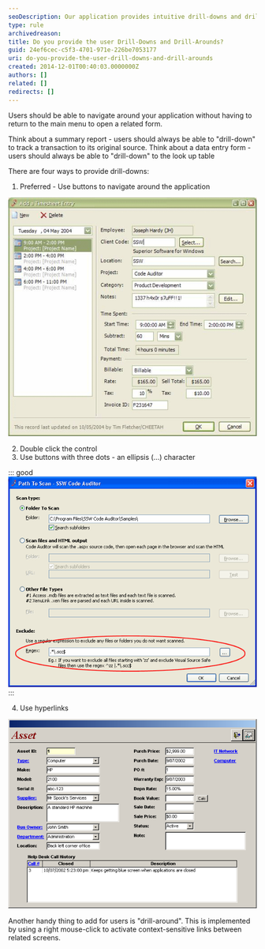 ```yaml
---
seoDescription: Our application provides intuitive drill-downs and drill-arounds, allowing users to seamlessly navigate related screens with ease.
type: rule
archivedreason:
title: Do you provide the user Drill-Downs and Drill-Arounds?
guid: 24ef6cec-c5f3-4701-971e-226be7053177
uri: do-you-provide-the-user-drill-downs-and-drill-arounds
created: 2014-12-01T00:40:03.0000000Z
authors: []
related: []
redirects: []
---
```


Users should be able to navigate around your application without having to return to the main menu to open a related form.

Think about a summary report - users should always be able to "drill-down" to track a transaction to its original source.
Think about a data entry form - users should always be able to "drill-down" to the look up table

<!--endintro-->

There are four ways to provide drill-downs:

1. Preferred - Use buttons to navigate around the application

![Figure: Use named buttons to navigate around the application (Preferred)](../../assets/DrillDownDrillAround.gif)

2. Double click the control
3. Use buttons with three dots - an ellipsis (...) character

::: good  
![Figure: Good Example - Use ellipses to navigate around the application](../../assets/CodeAuditorEllipses.gif)  
:::

4. Use hyperlinks

![Figure: Drill-downs implemented as links (an interesting alternative but a bit too much of a visual impact)](../../assets/AssetForm.png)

Another handy thing to add for users is "drill-around". This is implemented by using a right mouse-click to activate context-sensitive links between related screens.
